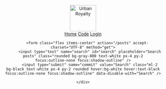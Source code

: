 <!-- app/views/shared/_header.html.erb -->
<header class="bg-blue-500 text-black py-1">
    <div class="container mx-auto flex justify-between items-center">
      <div>
        <span class="text-lg font-bold"><img src="C:\dev\leetcode\_img\ur-logo-01.webp" width=84  height=84 alt="Urban Royalty"></span>
      </div>
      <div class="flex space-x-4">
        <a href="#" class="hover:text-gray-500">Home</a>
        <a href="#" class="hover:text-gray-500">Code</a>
        <a href="#" class="hover:text-gray-500">Login</a>
      </div>
  
  
        <form class="flex items-center" action="/posts" accept-charset="UTF-8" method="get">
          <input type="text" name="search" id="search" placeholder="Search posts" class="rounded bg-gray-800 text-white px-4 py-2    focus:outline-none focus:shadow-outline" />
          <input type="submit" name="commit" value="Search" class="ml-2 bg-black text-white px-4 py-2 rounded hover:bg-white hover:text-black focus:outline-none focus:shadow-outline" data-disable-with="Search" />
  </form>
  
    </div>
  </header>